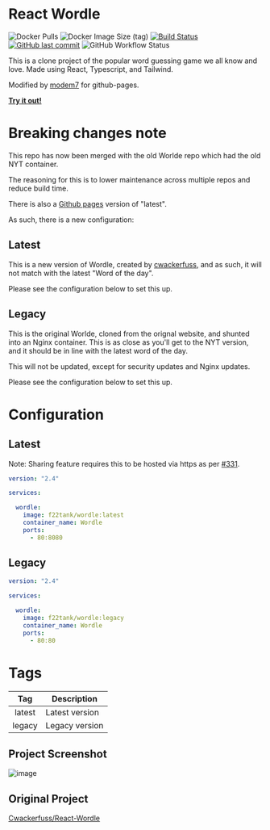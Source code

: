 # React Wordle

![Docker Pulls](https://img.shields.io/docker/pulls/modem7/wordle)
![Docker Image Size (tag)](https://img.shields.io/docker/image-size/modem7/wordle/latest)
[![Build Status](https://drone.modem7.com/api/badges/modem7/react-wordle/status.svg)](https://drone.modem7.com/modem7/react-wordle)
[![GitHub last commit](https://img.shields.io/github/last-commit/modem7/react-wordle)](react-wordle)
![GitHub Workflow Status](https://img.shields.io/github/workflow/status/modem7/react-wordle/React%20app%20deployement?label=gh%20pages)

This is a clone project of the popular word guessing game we all know and love. Made using React, Typescript, and Tailwind.

Modified by [modem7](https://github.com/modem7) for github-pages. 

[**Try it out!**](https://modem7.github.io/react-wordle/)

# Breaking changes note
This repo has now been merged with the old Worlde repo which had the old NYT container. 

The reasoning for this is to lower maintenance across multiple repos and reduce build time. 

There is also a [Github pages](https://modem7.github.io/react-wordle/) version of "latest".

As such, there is a new configuration: 

## Latest
This is a new version of Wordle, created by [cwackerfuss](https://github.com/cwackerfuss/react-wordle), and as such, it will not match with the latest "Word of the day". 

Please see the configuration below to set this up. 

## Legacy
This is the original Worlde, cloned from the orignal website, and shunted into an Nginx container. This is as close as you'll get to the NYT version, and it should be in line with the latest word of the day. 

This will not be updated, except for security updates and Nginx updates.

Please see the configuration below to set this up.

# Configuration

## Latest
Note: Sharing feature requires this to be hosted via https as per [#331](https://github.com/cwackerfuss/react-wordle/issues/331#issuecomment-1073155476).

```yaml
version: "2.4"

services:

  wordle:
    image: f22tank/wordle:latest
    container_name: Wordle
    ports:
      - 80:8080
```

## Legacy

```yaml
version: "2.4"

services:

  wordle:
    image: f22tank/wordle:legacy
    container_name: Wordle
    ports:
      - 80:80
```

# Tags
| Tag | Description |
| :----: | --- |
| latest | Latest version |
| legacy | Legacy version |

## Project Screenshot

![image](https://user-images.githubusercontent.com/4349962/158677511-50faa60b-26a1-4880-a580-b433389f03aa.png)

## Original Project
[Cwackerfuss/React-Wordle](https://github.com/cwackerfuss/react-wordle)
